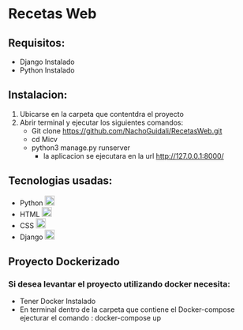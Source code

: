 # Recetas Web

## Requisitos:
 - Django Instalado
 - Python Instalado

## Instalacion: 
 1. Ubicarse en la carpeta que contentdra el proyecto
 2. Abrir terminal y ejecutar los siguientes comandos:
    - Git clone https://github.com/NachoGuidali/RecetasWeb.git
    - cd Micv
    - python3 manage.py runserver
      * la aplicacion se ejecutara en la url http://127.0.0.1:8000/

## Tecnologias usadas:
 - Python <img src="https://cdn.icon-icons.com/icons2/2699/PNG/512/python_vertical_logo_icon_168039.png" alt="" width= "20" height= "20">
 - HTML <img src="https://cdn-icons-png.flaticon.com/512/919/919827.png" alt="" width= "20" height= "20">
 - CSS <img src="https://cdn-icons-png.flaticon.com/512/5968/5968242.png" alt="" width= "20" height= "20">
 - Django <img src="https://icon-library.com/images/django-icon/django-icon-0.jpg" alt="" width= "20" height= "20">

## Proyecto Dockerizado
### Si desea levantar el proyecto utilizando docker necesita:
 - Tener Docker Instalado
 - En terminal dentro de la carpeta que contiene el Docker-compose ejecturar el comando : docker-compose up
